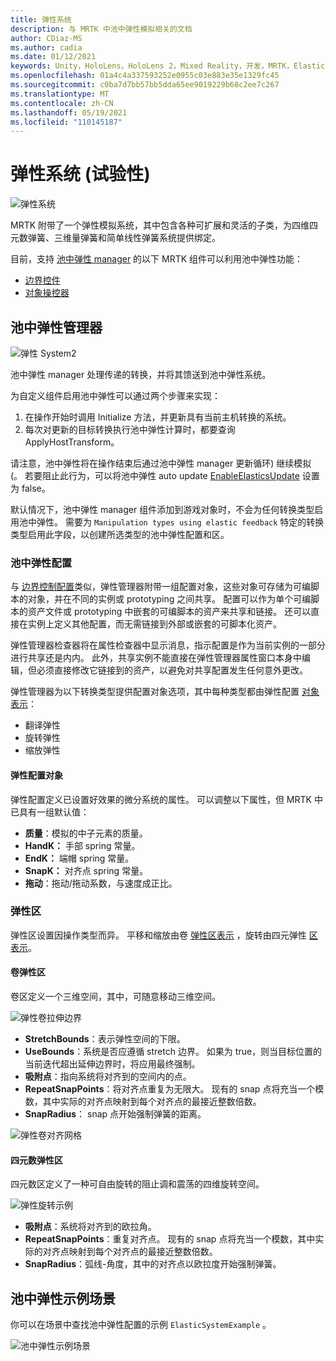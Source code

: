 ```yaml
---
title: 弹性系统
description: 与 MRTK 中池中弹性模拟相关的文档
author: CDiaz-MS
ms.author: cadia
ms.date: 01/12/2021
keywords: Unity，HoloLens，HoloLens 2，Mixed Reality，开发，MRTK，ElasticsSystem，
ms.openlocfilehash: 01a4c4a337593252e0955c03e883e35e1329fc45
ms.sourcegitcommit: c0ba7d7bb57bb5dda65ee9019229b68c2ee7c267
ms.translationtype: MT
ms.contentlocale: zh-CN
ms.lasthandoff: 05/19/2021
ms.locfileid: "110145187"
---
```

# <a name="elastic-system-experimental"></a>弹性系统 (试验性) 

![弹性系统](../images/elastics/Elastics_Main1.gif)

MRTK 附带了一个弹性模拟系统，其中包含各种可扩展和灵活的子类，为四维四元数弹簧、三维量弹簧和简单线性弹簧系统提供绑定。

目前，支持 [池中弹性 manager](xref:Microsoft.MixedReality.Toolkit.Experimental.Physics.ElasticsManager) 的以下 MRTK 组件可以利用池中弹性功能：

- [边界控件](../ux-building-blocks/bounds-control.md)
- [对象操控器](../ux-building-blocks/object-manipulator.md)

## <a name="elastics-manager"></a>池中弹性管理器

![弹性 System2](../images/elastics/Elastics_Main.gif)

池中弹性 manager 处理传递的转换，并将其馈送到池中弹性系统。

为自定义组件启用池中弹性可以通过两个步骤来实现：

1. 在操作开始时调用 Initialize 方法，并更新具有当前主机转换的系统。
1. 每次对更新的目标转换执行池中弹性计算时，都要查询 ApplyHostTransform。

请注意，池中弹性将在操作结束后通过池中弹性 manager 更新循环) 继续模拟 (。 若要阻止此行为，可以将池中弹性 auto update [EnableElasticsUpdate](xref:Microsoft.MixedReality.Toolkit.Experimental.Physics.ElasticsManager.EnableElasticsUpdate) 设置为 false。

默认情况下，池中弹性 manager 组件添加到游戏对象时，不会为任何转换类型启用池中弹性。
需要为 `Manipulation types using elastic feedback` 特定的转换类型启用此字段，以创建所选类型的池中弹性配置和区。

### <a name="elastics-configurations"></a>池中弹性配置

与 [边界控制配置](../ux-building-blocks/bounds-control.md#configuration-objects)类似，弹性管理器附带一组配置对象，这些对象可存储为可编脚本的对象，并在不同的实例或 prototyping 之间共享。 配置可以作为单个可编脚本的资产文件或 prototyping 中嵌套的可编脚本的资产来共享和链接。 还可以直接在实例上定义其他配置，而无需链接到外部或嵌套的可脚本化资产。

弹性管理器检查器将在属性检查器中显示消息，指示配置是作为当前实例的一部分进行共享还是内内。 此外，共享实例不能直接在弹性管理器属性窗口本身中编辑，但必须直接修改它链接到的资产，以避免对共享配置发生任何意外更改。

弹性管理器为以下转换类型提供配置对象选项，其中每种类型都由弹性配置 [对象表示](#elastic-configuration-object)：

- 翻译弹性
- 旋转弹性
- 缩放弹性

#### <a name="elastic-configuration-object"></a>弹性配置对象

弹性配置定义已设置好效果的微分系统的属性。
可以调整以下属性，但 MRTK 中已具有一组默认值：

- **质量**：模拟的中子元素的质量。
- **HandK：** 手部 spring 常量。
- **EndK：** 端帽 spring 常量。
- **SnapK：** 对齐点 spring 常量。
- **拖动**：拖动/拖动系数，与速度成正比。

### <a name="elastics-extents"></a>弹性区

弹性区设置因操作类型而异。 平移和缩放由卷 [弹性区表示](#volume-elastic-extent) ，旋转由四元弹性 [区 表示](#quaternion-elastic-extent)。

#### <a name="volume-elastic-extent"></a>卷弹性区

卷区定义一个三维空间，其中，可随意移动三维空间。

![弹性卷拉伸边界](../images/elastics/Elastics_Volume_Bounds.gif)

- **StretchBounds**：表示弹性空间的下限。
- **UseBounds**：系统是否应遵循 stretch 边界。 如果为 true，则当目标位置的当前迭代超出延伸边界时，将应用最终强制。
- **吸附点**：指向系统将对齐到的空间内的点。
- **RepeatSnapPoints**：将对齐点重复为无限大。 现有的 snap 点将充当一个模数，其中实际的对齐点映射到每个对齐点的最接近整数倍数。
- **SnapRadius**： snap 点开始强制弹簧的距离。

![弹性卷对齐网格](../images/elastics/Elastics_Volume_Snap.gif)

#### <a name="quaternion-elastic-extent"></a>四元数弹性区

四元数区定义了一种可自由旋转的阻止调和震荡的四维旋转空间。

![弹性旋转示例](../images/elastics/Elastics_Rotation.gif)

- **吸附点**：系统将对齐到的欧拉角。
- **RepeatSnapPoints**：重复对齐点。 现有的 snap 点将充当一个模数，其中实际的对齐点映射到每个对齐点的最接近整数倍数。
- **SnapRadius**：弧线-角度，其中的对齐点以欧拉度开始强制弹簧。

## <a name="elastics-example-scene"></a>池中弹性示例场景

你可以在场景中查找池中弹性配置的示例 `ElasticSystemExample` 。

![池中弹性示例场景](../images/elastics/Elastics_Example_Scene.png)
